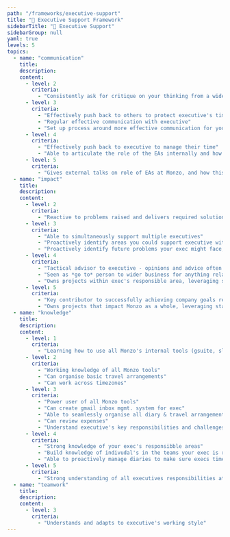 ```yaml
---
path: "/frameworks/executive-support"
title: "👭 Executive Support Framework"
sidebarTitle: "👭 Executive Support"
sidebarGroup: null
yaml: true
levels: 5
topics:
  - name: "communication"
    title:
    description:
    content:
      - level: 2
        criteria:
          - "Consistently ask for critique on your thinking from a wider group, and let them know how you're incorporating into your work."
      - level: 3
        criteria:
          - "Effectively push back to others to protect executive's time"
          - "Regular effective communication with executive"
          - "Set up process around more effective communication for your exec's immediate team(s), and manage implementation"
      - level: 4
        criteria:
          - "Effectively push back to executive to manage their time"
          - "Able to articulate the role of the EAs internally and how this contributes to the company's success"
      - level: 5
        criteria:
          - "Gives external talks on role of EAs at Monzo, and how this creates value and contributes to Monzo's overall success."
  - name: "impact"
    title:
    description:
    content:
      - level: 2
        criteria:
          - "Reactive to problems raised and delivers required solutions as directed"
      - level: 3
        criteria:
          - "Able to simultaneously support multiple executives"
          - "Proactively identify areas you could support executive with"
          - "Proactively identify future problems your exec might face, and help them prepare"
      - level: 4
        criteria:
          - "Tactical advisor to executive - opinions and advice often sought"
          - "Seen as *go to* person to wider business for anything related to executive and how they operate. First port-of-call for general enquiries in that area."
          - "Owns projects within exec's responsible area, leveraging stakeholders to deliver results."
      - level: 5
        criteria:
          - "Key contributor to successfully achieving company goals relevant to your executive (where without *your* input, it's unlikely those goals would have been achieved)"
          - "Owns projects that impact Monzo as a whole, leveraging stakeholders to deliver results."
  - name: "knowledge"
    title:
    description:
    content:
      - level: 1
        criteria:
          - "Learning how to use all Monzo's internal tools (gsuite, slack, lattice, peakon, confluence, notion, JIRA)"
      - level: 2
        criteria:
          - "Working knowledge of all Monzo tools"
          - "Can organise basic travel arrangements"
          - "Can work across timezones"
      - level: 3
        criteria:
          - "Power user of all Monzo tools"
          - "Can create gmail inbox mgmt. system for exec"
          - "Able to seamlessly organise all diary & travel arrangements"
          - "Can review expenses"
          - "Understand executive's key responsibilities and challenges"
      - level: 4
        criteria:
          - "Strong knowledge of your exec's responsibble areas"
          - "Build knowledge of indivudal's in the teams your exec is responsible for, their responsibilities and how they operate"
          - "Able to proactively manage diaries to make sure execs time is optimised"
      - level: 5
        criteria:
          - "Strong understanding of all executives responsibilities at Monzo, with ability to adapt to support any executive to high standard at short notice."
  - name: "teamwork"
    title:
    description:
    content:
      - level: 3
        criteria:
          - "Understands and adapts to executive's working style"
---
```

